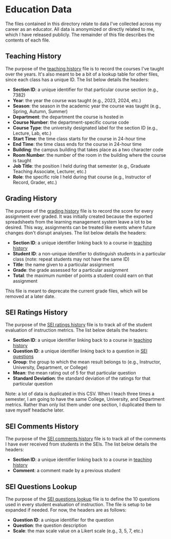 # Education Data

The files contained in this directory relate to data I've collected
across my career as an educator. All data is anonymized or directly
related to me, which I have released publicly. The remainder of
this file describes the contents of each file.

## Teaching History

The purpose of the [teaching history](teaching-history.csv) file is
to record the courses I've taught over the years. It's also meant
to be a bit of a lookup table for other files, since each class
has a unique ID. The list below details the headers:

- **Section ID**: a unique identifier for that particular course section (e.g., 7382)
- **Year**: the year the course was taught (e.g., 2023, 2024, etc.)
- **Season**: the season in the academic year the course was taught (e.g., Spring, Autumn, Summer)
- **Department**: the department the course is hosted in
- **Course Number**: the department-specific course code
- **Course Type**: the university designated label for the section ID (e.g., Lecture, Lab, etc.)
- **Start Time**: the time class starts for the course in 24-hour time
- **End Time**: the time class ends for the course in 24-hour time
- **Building**: the campus building that takes place as a two character code
- **Room Number**: the number of the room in the building where the course is taught
- **Job Title**: the position I held during that semester (e.g., Graduate Teaching Associate, Lecturer, etc.)
- **Role**: the specific role I held during that course (e.g., Instructor of Record, Grader, etc.)

## Grading History

The purpose of the [grading history](grading-history.csv) file is to
record the score for every assignment ever graded. It was initially
created because the exported spreadsheets from the learning management
system leave a lot to be desired. This way, assignments can be treated
like events where future changes don't disrupt analyses. The list below 
details the headers:

- **Section ID**: a unique identifier linking back to a course in [teaching history](teaching-history.csv)
- **Student ID**: a non-unique identifier to distinguish students in a particular class (note: 
  repeat students may not have the same ID)
- **Title**: the name given to a particular assignment
- **Grade**: the grade assessed for a particular assignment
- **Total**: the maximum number of points a student could earn on that assignment

This file is meant to deprecate the current grade files, which will be
removed at a later date.

## SEI Ratings History

The purpose of the [SEI ratings history](sei-ratings-history.csv) file is to track
all of the student evaluation of instruction metrics. The list
below details the headers:

- **Section ID**: a unique identifier linking back to a course in [teaching history](teaching-history.csv)
- **Question ID**: a unique identifier linking back to a question in [SEI questions](sei-questions-lookup.csv)
- **Group**: the group to which the mean result belongs to (e.g., Instructor, University, Department, or College)
- **Mean**: the mean rating out of 5 for that particular question
- **Standard Deviation**: the standard deviation of the ratings for that particular question

Note: a lot of data is duplicated in this CSV. When I teach three times a semester, I am going
to have the same College, University, and Department metrics. Rather than only list them under
one section, I duplicated them to save myself headache later. 

## SEI Comments History

The purpose of the [SEI comments history](sei-comments-history.csv) file is to track
all of the comments I have ever received from students in the SEIs. The list
below details the headers:

- **Section ID**: a unique identifier linking back to a course in [teaching history](teaching-history.csv)
- **Comment**: a comment made by a previous student

## SEI Questions Lookup

The purpose of the [SEI questions lookup](sei-questions-lookup.csv) file is to define the 10 questions
used in every student evaluation of instruction. The file is setup to be
expanded if needed. For now, the headers are as follows:

- **Question ID**: a unique identifier for the question
- **Question**: the question description
- **Scale**: the max scale value on a Likert scale (e.g., 3, 5, 7, etc.)
